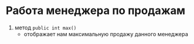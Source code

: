 # **Работа менеджера по продажам**

1. метод `public int max()`
    * отображает нам максимальную продажу данного менеджера